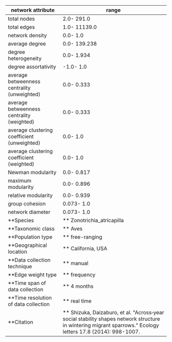 network attribute|range
---|---
total nodes|2.0- 291.0
total edges|1.0- 11139.0
network density|0.0- 1.0
average degree|0.0- 139.238
degree heterogeneity|0.0- 1.934
degree assortativity|-1.0- 1.0
average betweenness centrality (unweighted)|0.0- 0.333
average betweenness centrality (weighted)|0.0- 0.333
average clustering coefficient (unweighted)|0.0- 1.0
average clustering coefficient (weighted)|0.0- 1.0
Newman modularity|0.0- 0.817
maximum modularity|0.0- 0.896
relative modularity|0.0- 0.939
group cohesion|0.073- 1.0
network diameter|0.073- 1.0
**Species|** Zonotrichia_atricapilla
**Taxonomic class|** Aves
**Population type|** free-ranging
**Geographical location|** California, USA
**Data collection technique|** manual 
**Edge weight type|** frequency
**Time span of data collection|** 4 months
**Time resolution of data collection|** real time
**Citation|** Shizuka, Daizaburo, et al. "Across‐year social stability shapes network structure in wintering migrant sparrows." Ecology letters 17.8 (2014): 998-1007.